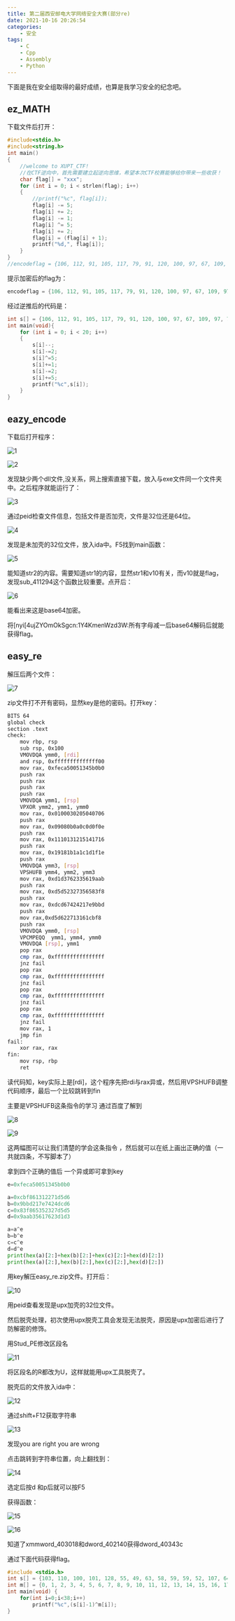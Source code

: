 ```yaml
---
title: 第二届西安邮电大学网络安全大赛(部分re)
date: 2021-10-16 20:26:54
categories:
    - 安全
tags:
    - C
    - Cpp
    - Assembly
    - Python
---
```


下面是我在安全组取得的最好成绩，也算是我学习安全的纪念吧。

<!--more-->

## ez_MATH

下载文件后打开：

```cpp
#include<stdio.h>
#include<string.h>
int main()
{
    //welcome to XUPT_CTF!
    //在CTF逆向中，首先需要建立起逆向思维，希望本次CTF校赛能够给你带来一些收获！
    char flag[] = "xxx";
    for (int i = 0; i < strlen(flag); i++)
    {
        //printf("%c", flag[i]);
        flag[i] -= 5;
        flag[i] += 2;
        flag[i] -= 1;
        flag[i] ^= 5;
        flag[i] += 2;
        flag[i] = (flag[i] + 1);
        printf("%d,", flag[i]);
    }
}
//encodeflag = {106, 112, 91, 105, 117, 79, 91, 120, 100, 97, 67, 109, 97, 71, 71, 71, 91, 109, 115, 127}
```

提示加密后的flag为：

```cpp
encodeflag = {106, 112, 91, 105, 117, 79, 91, 120, 100, 97, 67, 109, 97, 71, 71, 71, 91, 109, 115, 127}
```

经过逆推后的代码是：

```cpp
int s[] = {106, 112, 91, 105, 117, 79, 91, 120, 100, 97, 67, 109, 97, 71, 71, 71, 91, 109, 115, 127};
int main(void){
    for (int i = 0; i < 20; i++)
    {
        s[i]--;
        s[i]-=2;
        s[i]^=5;
        s[i]+=1;
        s[i]-=2;
        s[i]+=5;
        printf("%c",s[i]);
    }
} 
```

## eazy_encode

下载后打开程序：

![1](1.png)

![2](2.png)

发现缺少两个dll文件,没关系，网上搜索直接下载，放入与exe文件同一个文件夹中。之后程序就能运行了：

![3](3.png)

通过peid检查文件信息，包括文件是否加壳，文件是32位还是64位。

![4](4.png)

发现是未加壳的32位文件，放入ida中。F5找到main函数：

![5](5.png)

能知道str2的内容。需要知道str1的内容，显然str1和v10有关，而v10就是flag，发现sub_411294这个函数比较重要。点开后：

![6](6.png)

能看出来这是base64加密。

将[nyi[4ujZYOmOkSgcn:1Y4KmenWzd3W:所有字母减一后base64解码后就能获得flag。

## easy_re

解压后两个文件：

![7](7.png)

zip文件打不开有密码，显然key是他的密码。打开key：

```bash
BITS 64
global check
section .text
check:
    mov rbp, rsp
    sub rsp, 0x100
    VMOVDQA ymm0, [rdi]
    and rsp, 0xffffffffffffff00
    mov rax, 0xfeca50051345b0b0
    push rax
    push rax
    push rax
    push rax
    VMOVDQA ymm1, [rsp]
    VPXOR ymm2, ymm1, ymm0
    mov rax, 0x0100030205040706
    push rax
    mov rax, 0x09080b0a0c0d0f0e
    push rax
    mov rax, 0x1110131215141716
    push rax
    mov rax, 0x19181b1a1c1d1f1e
    push rax
    VMOVDQA ymm3, [rsp]
    VPSHUFB ymm4, ymm2, ymm3
    mov rax, 0xd1d3762335619aab
    push rax
    mov rax, 0xd5d52327356583f8
    push rax
    mov rax, 0xdcd67424217e9bbd
    push rax
    mov rax,0xd5d622713161cbf8 
    push rax
    VMOVDQA ymm0, [rsp]
    VPCMPEQQ  ymm1, ymm4, ymm0
    VMOVDQA [rsp], ymm1
    pop rax
    cmp rax, 0xffffffffffffffff
    jnz fail
    pop rax
    cmp rax, 0xffffffffffffffff
    jnz fail
    pop rax
    cmp rax, 0xffffffffffffffff
    jnz fail
    pop rax
    cmp rax, 0xffffffffffffffff
    jnz fail
    mov rax, 1
    jmp fin
fail:
    xor rax, rax
fin:
    mov rsp, rbp
    ret
```

读代码知，key实际上是[rdi]，这个程序先把rdi与rax异或，然后用VPSHUFB调整代码顺序，最后一个比较跳转到fin

主要是VPSHUFB这条指令的学习 通过百度了解到

![8](8.png)

![9](9.png)

这两幅图可以让我们清楚的学会这条指令 ，然后就可以在纸上画出正确的值（一共就四条，不写脚本了）

拿到四个正确的值后 一个异或即可拿到key

```python
e=0xfeca50051345b0b0

a=0xcbf861312271d5d6
b=0x9bbd217e7424dcd6
c=0x83f865352327d5d5 
d=0x9aab35617623d1d3

a=a^e
b=b^e
c=c^e
d=d^e
print(hex(a)[2:]+hex(b)[2:]+hex(c)[2:]+hex(d)[2:])
print(hex(a)[2:],hex(b)[2:],hex(c)[2:],hex(d)[2:])
```

用key解压easy_re.zip文件。打开后：

![10](10.png)

用peid查看发现是upx加壳的32位文件。

然后脱壳处理，初次使用upx脱壳工具会发现无法脱壳，原因是upx加密后进行了防解密的修饰。

用Stud_PE修改区段名

![11](11.png)

将区段名的R都改为U，这样就能用upx工具脱壳了。

脱壳后的文件放入ida中：

![12](12.png)

通过shift+F12获取字符串

![13](13.png)

发现you are right  you are wrong

点击跳转到字符串位置，向上翻找到：

![14](14.png)

选定后按d 和p后就可以按F5

获得函数：

![15](15.png)

![16](16.png)

知道了xmmword_403018和dword_402140获得dword_40343c

通过下面代码获得flag。

```cpp
#include <stdio.h>
int s[] = {103, 110, 100, 101, 128, 55, 49, 63, 58, 59, 59, 52, 107, 64, 112, 60, 116, 36, 117, 38, 46, 46, 38, 114, 43, 34, 35, 44, 121, 47, 45, 123, 19, 25, 66, 28, 17, 89};
int m[] = {0, 1, 2, 3, 4, 5, 6, 7, 8, 9, 10, 11, 12, 13, 14, 15, 16, 17, 18, 19, 20, 21, 22, 23, 24, 25, 26, 27, 28, 29, 30, 31, 32, 33, 34, 35, 36,37};
int main(void) {
    for(int i=0;i<38;i++)
        printf("%c",(s[i]-1)^m[i]);
}
```
